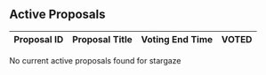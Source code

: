 ## Active Proposals

| Proposal ID | Proposal Title | Voting End Time | VOTED |
|-------------|----------------|-----------------|-------|
 
No current active proposals found for stargaze
